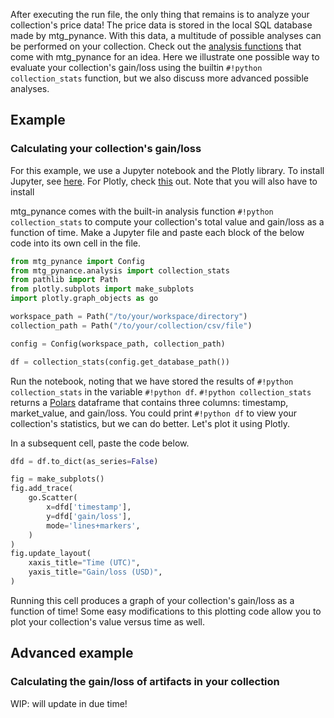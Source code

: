 After executing the run file, the only thing that remains is to analyze your collection's price data! The price data is stored in the local SQL database made by mtg_pynance. With this data, a multitude of possible analyses can be performed on your collection. Check out the [analysis functions](../api/analysis.md) that come with mtg_pynance for an idea. Here we illustrate one possible way to evaluate your collection's gain/loss using the builtin `#!python collection_stats` function, but we also discuss more advanced possible analyses.

## Example
### Calculating your collection's gain/loss

For this example, we use a Jupyter notebook and the Plotly library. To install Jupyter, see [here](https://jupyter.org/). For Plotly, check [this](https://plotly.com/python/) out. Note that you will also have to install

mtg_pynance comes with the built-in analysis function `#!python collection_stats` to compute your collection's total value and gain/loss as a function of time. Make a Jupyter file and paste each block of the below code into its own cell in the file.

```python
from mtg_pynance import Config
from mtg_pynance.analysis import collection_stats
from pathlib import Path
from plotly.subplots import make_subplots
import plotly.graph_objects as go
```
```python
workspace_path = Path("/to/your/workspace/directory")
collection_path = Path("/to/your/collection/csv/file")

config = Config(workspace_path, collection_path)

df = collection_stats(config.get_database_path())
```
Run the notebook, noting that we have stored the results of `#!python collection_stats` in the variable `#!python df`. `#!python collection_stats` returns a [Polars](https://pola.rs/) dataframe that contains three columns: timestamp, market_value, and gain/loss. You could print `#!python df` to view your collection's statistics, but we can do better. Let's plot it using Plotly.

In a subsequent cell, paste the code below.

```python
dfd = df.to_dict(as_series=False)

fig = make_subplots()
fig.add_trace(
    go.Scatter(
        x=dfd['timestamp'],
        y=dfd['gain/loss'], 
        mode='lines+markers',
    )
)
fig.update_layout(
    xaxis_title="Time (UTC)",
    yaxis_title="Gain/loss (USD)",
)
```

Running this cell produces a graph of your collection's gain/loss as a function of time! Some easy modifications to this plotting code allow you to plot your collection's value versus time as well.

## Advanced example
### Calculating the gain/loss of artifacts in your collection

WIP: will update in due time!